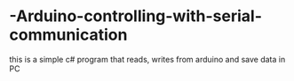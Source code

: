 # -Arduino-controlling-with-serial-communication
this is a simple  c# program that reads, writes from arduino and save data in PC
